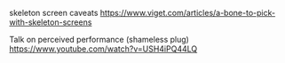 skeleton screen caveats
https://www.viget.com/articles/a-bone-to-pick-with-skeleton-screens

Talk on perceived performance (shameless plug)
https://www.youtube.com/watch?v=USH4iPQ44LQ